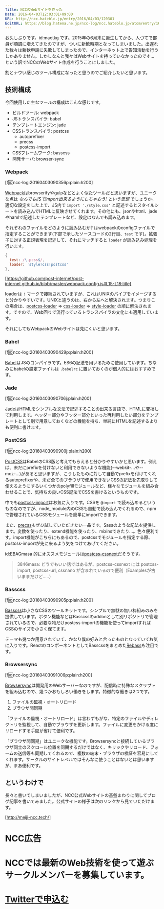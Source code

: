 ```yaml
---
Title: NCCのWebサイトを作った
Date: 2016-04-03T12:03:01+09:00
URL: http://ncc.hateblo.jp/entry/2016/04/03/120301
EditURL: https://blog.hatena.ne.jp/ncc-log/ncc.hateblo.jp/atom/entry/10328537792369529501
---
```


お久しぶりです。id:mactkg です。2015年の6月末に誕生してから、人づてで部員が順調に増えてきたのですが、ついに新歓時期となってしまいました。出遅れた我々は新歓申請に失敗してしまったので、インターネット上で告知活動を行うしかありません。しかしなんと我々はWebサイトを持っていなかったのです... という訳でNCCのWebサイト作成を行うことにしました。

割とナウい感じのツール構成になったと思うのでご紹介したいと思います。


<!-- more -->


## 技術構成
今回使用した主なツールの構成はこんな感じです。

- ビルドツール: webpack
- JSトランスパイラ: babel
- テンプレートエンジン: jade
- CSSトランスパイラ: postcss
  - autoprefixer
  - precss
  - postcss-import
- CSSフレームワーク: basscss
- 開発サーバ: browser-sync

### Webpack
[f:id:ncc-log:20160403090356p:plain:h200]

[Webpack](https://webpack.github.io)はbrowserifyやgulpなどとよく似たツールだと思いますが、ユニークな点は *なんでもJSでimport出来るようにしちゃおう! という思想* でしょうか。適切な設定をした上で、JS内で `import './style.css'` と記述するとスタイルシートを読み込んでHTMLに反映させてくれます。その他にも、jsonやhtml、jadeやhamlで記述したテンプレートなど、設定はなんでも読み込めます。

それぞれのファイルをどのように読み込むか? はwebpackのconfigファイルで指定することができます(下部で示したソースコードの2行目、`test` です)。拡張子に対する正規表現を記述して、それにマッチすると `loader` が読み込み処理を行います。

```js
{
  test: /\.pcss$/,
  loader: 'style!css!postcss'
},
```
[https://github.com/post-internet/post-internet.github.io/blob/master/webpack.config.js#L15-L18:title]

loaderは `!` マークで接続されていますが、これはUNIXのパイプをイメージすると分かりやすいです。UNIXと違うのは、右から左へと解決されます。つまりこの場合は、[postcss-loader](https://github.com/postcss/postcss-loader) => [css-loader](https://github.com/webpack/css-loader) => [style-loader](https://github.com/webpack/style-loader) の順に解決されます。ですので、Web回りで流行っているトランスパイラの文化にも適用しています。

それにしてもWebpackのWebサイトは見にくいと思います。

### Babel
[f:id:ncc-log:20160403090429p:plain:h200]

[Babel](https://babeljs.io/)はJSのコンパイラです。ES6の記法を用いるために使用しています。ちなみにbabelの設定ファイルは `.babelrc` に置いておくのが個人的にはおすすめです。

### Jade
[f:id:ncc-log:20160403090706j:plain:h200]

[Jade](http://jade-lang.com/)はHTMLをシンプルな文法で記述することの出来る言語で、HTMLに変換して利用します。ヘッダー部分やフッター部分といった再利用したい部分をテンプレートとして別で用意しておくなどの機能を持ち、単純にHTMLを記述するよりも便利に書けます。

### PostCSS
[f:id:ncc-log:20160403090900j:plain:h200]

[PostCSS](postcss.org)はBabelのCSS版と考えてもらえると分かりやすいかと思います。例えば、未だにprefixを付けないと利用できないような機能(--webkit-...や--moz-...)があると思いますが、こうしたものに対して自動でprefixを付けてくれるautoprefixerや、未だ全てのブラウザで使用できないCSSの記法を先取りして使えるようにするいくつかのpolyfillモジュールなど、様々なモジュールを組み合わせることで、気持ちの良いCSS記法でCSSを書けるというものです。

中でも[postcss-import](https://github.com/postcss/postcss-import)はお気に入りです。CSSを `@import` で読み込めるというものなのですが、node_module内のCSSも自動で読み込んでくれるので、npmで管理されているCSSモジュールを簡単にimportできます。

また、[precss](https://github.com/jonathantneal/precss)もぜひ試していただきたい一品です。Sassのような記法を提供します。変数を使ったり、extend機能を使ったり、mixinsできたり...。色々便利です。import機能がこちらにもあるので、postcssでモジュールを指定する際、postcss-importが先に来るよう気をつけてあげてください。

id:EBAGmasa 的にオススメモジュールは[postcss-cssnext](http://cssnext.io/postcss/)だそうです。

> 3846masa: どうでもいい話ではあるが、postcss-cssnext には postcss-import, postcss-url, cssnano が含まれているので便利（Examplesが古いままだけど.....）

### Basscss
[f:id:ncc-log:20160403090905p:plain:h200]

[Basscss](http://www.basscss.com/)は小さなCSSのツールキットです。シンプルで無駄の無い枠組みのみを提供しています。ボタン機能などはBasscssのaddonとして別リポジトリで管理されているので、必要な物だけpostcss-importの機能を使ってimportすればCSSのサイズを小さく保てます。

テーマも幾つか用意されていて、かなり僕の好みと合ったものとなっていてお気に入りです。ReactのコンポーネントとしてBasscssをまとめた[Rebass](http://jxnblk.com/rebass/)も注目です。

### Browsersync
[f:id:ncc-log:20160403091006p:plain:h200]

[Browsersync](https://www.browsersync.io)は開発用のWebサーバーなのですが、配信時に特殊なスクリプトを組み込むので、幾つかおもしろい働きをします。特徴的な働きは2つです。

1. ファイルの監視・オートリロード
2. ブラウザ間同期

「ファイルの監視・オートリロード」は言わずもがな、特定のファイルやディレクトリを監視して、自動でブラウザを更新します。ファイルに変更をかける度にリロードする手間が省けて便利です。

「ブラウザ間同期」はユニークな機能です。Browsersyncと接続しているブラウザ同士のスクロール位置を同期するだけではなく、キリックやリロード、フォームの送信等も同期してくれるので、複数の端末・ブラウザの検証を容易にしてくれます。サークルのサイトレベルではそんなに使うことはないとは思いますが、まあ便利です。

## というわけで

長々と書いてしまいましたが、NCC公式Webサイトの基盤まわりに関してブログ記事を書いてみました。公式サイトの様子は次のリンクから見ていただけます。

[http://meiji-ncc.tech/]

# NCC広告
# NCCでは最新のWeb技術を使って遊ぶサークルメンバーを募集しています。
# [Twitterで申込む](https://twitter.com/intent/tweet?text=%40meiji_ncc%20NCC%E3%81%AB%E8%88%88%E5%91%B3%E3%81%8C%E3%81%82%E3%82%8B%E3%81%AE%E3%81%A7%E6%A1%88%E5%86%85%E3%82%92%E3%81%8F%E3%81%A0%E3%81%95%E3%81%84!%20[%E3%81%93%E3%81%93%E3%81%AB%E3%81%82%E3%81%AA%E3%81%9F%E3%81%AE%E3%81%99%E3%81%A6%E3%81%8D%E3%81%AA%E3%82%B3%E3%83%A1%E3%83%B3%E3%83%88])
